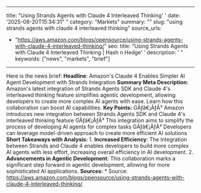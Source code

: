 ﻿---

title: "Using Strands Agents with Claude 4 Interleaved Thinking''
date: '2025-08-20T15:34:31""
category: "Markets"
summary: ""
slug: "using strands agents with claude 4 interleaved thinking"
source_urls:
  - "https://aws.amazon.com/blogs/opensource/using-strands-agents-with-claude-4-interleaved-thinking/"
seo:
  title: "Using Strands Agents with Claude 4 Interleaved Thinking | Hash n Hedge''
  description: '"
  keywords: ["news", "markets", "brief"]

---
Here is the news brief:  **Headline**: Amazon's Claude 4 Enables Simpler AI Agent Development with Strands Integration  **Summary Meta Description**: Amazon's latest integration of Strands Agents SDK and Claude 4's interleaved thinking feature simplifies agentic development, allowing developers to create more complex AI agents with ease. Learn how this collaboration can boost AI capabilities.  **Key Points:**  GÃƒâ€¡ÃƒÂ³ Amazon introduces new integration between Strands Agents SDK and Claude 4's interleaved thinking feature GÃƒâ€¡ÃƒÂ³ This integration aims to simplify the process of developing AI agents for complex tasks GÃƒâ€¡ÃƒÂ³ Developers can leverage model-driven approach to create more efficient AI solutions  **Short Takeaways with Analysis:**  1. **Increased Efficiency**: The integration between Strands and Claude 4 enables developers to build more complex AI agents with less effort, increasing overall efficiency in AI development. 2. **Advancements in Agentic Development**: This collaboration marks a significant step forward in agentic development, allowing for more sophisticated AI applications.  **Sources:**  * Source: https://aws.amazon.com/blogs/opensource/using-strands-agents-with-claude-4-interleaved-thinking/ 
